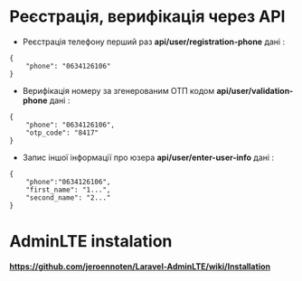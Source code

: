 # Реєстрація, верифікація через API  
- Реєстрація телефону перший раз **api/user/registration-phone** дані :
```
{
    "phone": "0634126106"
}
```
- Верифікація номеру за згенерованим ОТП кодом **api/user/validation-phone** дані :
```
{
    "phone": "0634126106",
    "otp_code": "8417"
}
```
- Запис іншої інформації про юзера  **api/user/enter-user-info** дані :
```
{
    "phone":"0634126106",
    "first_name": "1...",
    "second_name": "2..."
}

```
# AdminLTE instalation
**https://github.com/jeroennoten/Laravel-AdminLTE/wiki/Installation**
